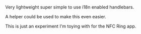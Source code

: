 Very lightweight super simple to use i18n enabled handlebars.

A helper could be used to make this even easier.

This is just an experiment I'm toying with for the NFC Ring app.


